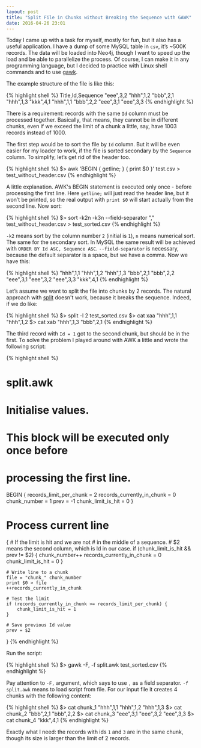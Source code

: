 ```yaml
---
layout: post
title: "Split File in Chunks without Breaking the Sequence with GAWK"
date: 2016-04-26 23:01
---
```


Today I came up with a task for myself, mostly for fun, but it also has a useful application. I have a dump of some MySQL table in `csv`, it’s ~500K records. The data will be loaded into Neo4j, though I want to speed up the load and be able to parallelize the process. Of course, I can make it in any programming language, but I decided to practice with Linux shell commands and to use [gawk](https://www.gnu.org/software/gawk/).

The example structure of the file is like this:

{% highlight shell %}
Title,Id,Sequence
"eee",3,2
"hhh",1,2
"bbb",2,1
"hhh",1,3
"kkk",4,1
"hhh",1,1
"bbb",2,2
"eee",3,1
"eee",3,3
{% endhighlight %}

There is a requirement: records with the same `Id` column must be processed together. Basically, that means, they cannot be in different chunks, even if we exceed the limit of a chunk a little, say, have 1003 records instead of 1000.

The first step would be to sort the file by `Id` column. But it will be even easier for my loader to work, if the file is sorted secondary by the `Sequence` column. To simplify, let’s get rid of the header too.

{% highlight shell %}
$> awk 'BEGIN { getline; } { print $0 }' test.csv > test_without_header.csv
{% endhighlight %}

A little explanation. AWK's BEGIN statement is executed only once - before processing the first line. Here `getline;` will just read the header line, but it won’t be printed, so the real output with `print $0` will start actually from the second line. Now sort:

{% highlight shell %}
$> sort -k2n -k3n --field-separator "," test_without_header.csv > test_sorted.csv
{% endhighlight %}

`-k2` means sort by the column number `2` (initial is `1`), `n` means numerical sort. The same for the secondary sort. In MySQL the same result will be achieved with `ORDER BY Id ASC, Sequence ASC`. `--field-separator` is necessary, because the default separator is a space, but we have a comma. Now we have this:

{% highlight shell %}
"hhh",1,1
"hhh",1,2
"hhh",1,3
"bbb",2,1
"bbb",2,2
"eee",3,1
"eee",3,2
"eee",3,3
"kkk",4,1
{% endhighlight %}

Let’s assume we want to split the file into chunks by 2 records. The natural approach with [split](http://pubs.opengroup.org/onlinepubs/9699919799/utilities/split.html) doesn't work, because it breaks the sequence. Indeed, if we do like:

{% highlight shell %}
$> split -l 2 test_sorted.csv
$> cat xaa
"hhh",1,1
"hhh",1,2
$> cat xab
"hhh",1,3
"bbb",2,1
{% endhighlight %}

The third record with `Id = 1` got to the second chunk, but should be in the first. To solve the problem I played around with AWK a little and wrote the following script:

{% highlight shell %}
# split.awk
#
# Initialise values.
# This block will be executed only once before
# processing the first line.
BEGIN {
    records_limit_per_chunk = 2
    records_currently_in_chunk = 0
    chunk_number = 1
    prev = -1
    chunk_limit_is_hit = 0
}

# Process current line
{
    # If the limit is hit and we are not
    # in the middle of a sequence.
    # $2 means the second column, which is Id in our case.
    if (chunk_limit_is_hit && prev != $2) {
        chunk_number++
        records_currently_in_chunk = 0
        chunk_limit_is_hit = 0
    }

    # Write line to a chunk
    file = "chunk_" chunk_number
    print $0 > file
    ++records_currently_in_chunk

    # Test the limit
    if (records_currently_in_chunk >= records_limit_per_chunk) {
        chunk_limit_is_hit = 1
    }

    # Save previous Id value
    prev = $2
}
{% endhighlight %}

Run the script:

{% highlight shell %}
$> gawk -F, -f split.awk test_sorted.csv
{% endhighlight %}

Pay attention to `-F,` argument, which says to use `,` as a field separator. `-f split.awk` means to load script from file. For our input file it creates 4 chunks with the following content:

{% highlight shell %}
$> cat chunk_1
"hhh",1,1
"hhh",1,2
"hhh",1,3
$> cat chunk_2
"bbb",2,1
"bbb",2,2
$> cat chunk_3
"eee",3,1
"eee",3,2
"eee",3,3
$> cat chunk_4
"kkk",4,1
{% endhighlight %}

Exactly what I need: the records with ids `1` and `3` are in the same chunk, though its size is larger than the limit of 2 records.

